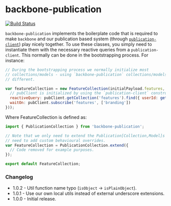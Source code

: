 # backbone-publication
[![Build Status](https://travis-ci.org/mixmaxhq/backbone-publication.svg?branch=master)](https://travis-ci.org/mixmaxhq/backbone-publication)

`backbone-publication` implements the boilerplate code that is required to make
`backbone` and our publication based system (through
[`publication-client`](https://github.com/mixmaxhq/publication-server/tree/master/client))
play nicely together. To use these classes, you simply need to instantiate them
with the necessary reactive queries from a `publication-client`. This normally
can be done in the bootstrapping process. For instance:

```js
// During the bootstrapping process we normally initialize most
// collections/models - using `backbone-publication` collections/models is no
// different.

var featureCollection = new FeatureCollection(initialPayload.features, {
  // pubClient is initialized by using the `publication-client` constructor.
  reactiveQuery: pubClient.getCollection('features').find({ userId: getUser().id }),
  waitOn: pubClient.subscribe('features', ['branding'])
}));
```

Where FeatureCollection is defined as:

```js
import { PublicationCollection } from 'backbone-publication';

// Note that we only need to extend the Publication[Collection,Model]s if we
// need to add custom behavioural overrides.
var FeatureCollection = PublicationCollection.extend({
  // Code removed for example purposes.
});

export default FeatureCollection;
```

### Changelog
* 1.0.2 - Util function name typo (`isObject` -> `isPlainObject`).
* 1.0.1 - Use our own local utils instead of external underscore extensions.
* 1.0.0 - Initial release.
